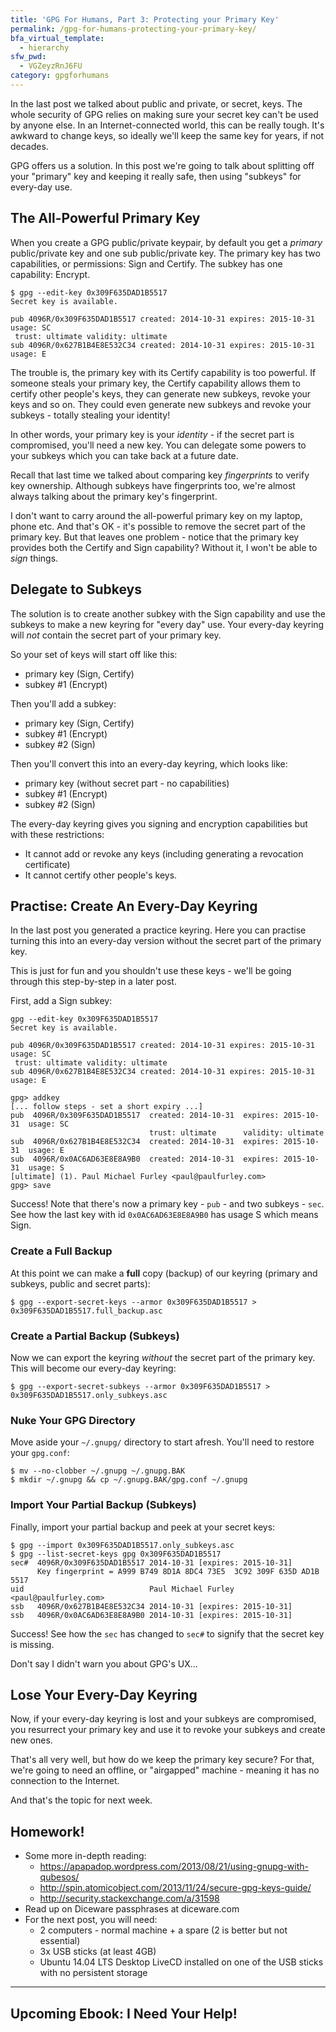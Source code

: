 ```yaml
---
title: 'GPG For Humans, Part 3: Protecting your Primary Key'
permalink: /gpg-for-humans-protecting-your-primary-key/
bfa_virtual_template:
  - hierarchy
sfw_pwd:
  - VGZeyzRnJ6FU
category: gpgforhumans
---
```

In the last post we talked about public and private, or secret, keys. The whole security of GPG relies on making sure your secret key can't be used by anyone else. In an Internet-connected world, this can be really tough. It's awkward to change keys, so ideally we'll keep the same key for years, if not decades.

GPG offers us a solution. In this post we're going to talk about splitting off your "primary" key and keeping it really safe, then using "subkeys" for every-day use.

## The All-Powerful Primary Key

When you create a GPG public/private keypair, by default you get a *primary* public/private key and one sub public/private key. The primary key has two capabilities, or permissions: Sign and Certify. The subkey has one capability: Encrypt.

    $ gpg --edit-key 0x309F635DAD1B5517
    Secret key is available.
    
    pub 4096R/0x309F635DAD1B5517 created: 2014-10-31 expires: 2015-10-31 usage: SC 
     trust: ultimate validity: ultimate
    sub 4096R/0x627B1B4E8E532C34 created: 2014-10-31 expires: 2015-10-31 usage: E


The trouble is, the primary key with its Certify capability is too powerful. If someone steals your primary key, the Certify capability allows them to certify other people's keys, they can generate new subkeys, revoke your keys and so on. They could even generate new subkeys and revoke your subkeys - totally stealing your identity!

In other words, your primary key is your *identity* - if the secret part is compromised, you'll need a new key. You can delegate some powers to your subkeys which you can take back at a future date.

Recall that last time we talked about comparing key *fingerprints* to verify key ownership. Although subkeys have fingerprints too, we're almost always talking about the primary key's fingerprint.

I don't want to carry around the all-powerful primary key on my laptop, phone etc. And that's OK - it's possible to remove the secret part of the primary key. But that leaves one problem - notice that the primary key provides both the Certify and Sign capability? Without it, I won't be able to *sign* things.

## Delegate to Subkeys

The solution is to create another subkey with the Sign capability and use the subkeys to make a new keyring for "every day" use. Your every-day keyring will *not* contain the secret part of your primary key.

So your set of keys will start off like this:

  * primary key (Sign, Certify)
  * subkey #1 (Encrypt)

Then you'll add a subkey:

  * primary key (Sign, Certify)
  * subkey #1 (Encrypt)
  * subkey #2 (Sign)

Then you'll convert this into an every-day keyring, which looks like:

  * primary key (without secret part - no capabilities)
  * subkey #1 (Encrypt)
  * subkey #2 (Sign)

The every-day keyring gives you signing and encryption capabilities but with these restrictions:

  * It cannot add or revoke any keys (including generating a revocation certificate)
  * It cannot certify other people's keys.

## Practise: Create An Every-Day Keyring

In the last post you generated a practice keyring. Here you can practise turning this into an every-day version without the secret part of the primary key.

This is just for fun and you shouldn't use these keys - we'll be going through this step-by-step in a later post.

First, add a Sign subkey:

    gpg --edit-key 0x309F635DAD1B5517
    Secret key is available.
    
    pub 4096R/0x309F635DAD1B5517 created: 2014-10-31 expires: 2015-10-31 usage: SC 
     trust: ultimate validity: ultimate
    sub 4096R/0x627B1B4E8E532C34 created: 2014-10-31 expires: 2015-10-31 usage: E
    
    gpg> addkey
    [... follow steps - set a short expiry ...]
    pub  4096R/0x309F635DAD1B5517  created: 2014-10-31  expires: 2015-10-31  usage: SC  
                                   trust: ultimate      validity: ultimate
    sub  4096R/0x627B1B4E8E532C34  created: 2014-10-31  expires: 2015-10-31  usage: E   
    sub  4096R/0x0AC6AD63E8E8A9B0  created: 2014-10-31  expires: 2015-10-31  usage: S   
    [ultimate] (1). Paul Michael Furley <paul@paulfurley.com>
    gpg> save


Success! Note that there's now a primary key - `pub` - and two subkeys - `sec`. See how the last key with id `0x0AC6AD63E8E8A9B0` has usage S which means Sign.

### Create a Full Backup

At this point we can make a **full** copy (backup) of our keyring (primary and subkeys, public and secret parts):

    $ gpg --export-secret-keys --armor 0x309F635DAD1B5517 > 0x309F635DAD1B5517.full_backup.asc


### Create a Partial Backup (Subkeys)

Now we can export the keyring *without* the secret part of the primary key. This will become our every-day keyring:

    $ gpg --export-secret-subkeys --armor 0x309F635DAD1B5517 > 0x309F635DAD1B5517.only_subkeys.asc


### Nuke Your GPG Directory

Move aside your `~/.gnupg/` directory to start afresh. You'll need to restore your `gpg.conf`:

    $ mv --no-clobber ~/.gnupg ~/.gnupg.BAK
    $ mkdir ~/.gnupg && cp ~/.gnupg.BAK/gpg.conf ~/.gnupg


### Import Your Partial Backup (Subkeys)

Finally, import your partial backup and peek at your secret keys:

    $ gpg --import 0x309F635DAD1B5517.only_subkeys.asc
    $ gpg --list-secret-keys gpg 0x309F635DAD1B5517
    sec#  4096R/0x309F635DAD1B5517 2014-10-31 [expires: 2015-10-31]
          Key fingerprint = A999 B749 8D1A 8DC4 73E5  3C92 309F 635D AD1B 5517
    uid                            Paul Michael Furley <paul@paulfurley.com>
    ssb   4096R/0x627B1B4E8E532C34 2014-10-31 [expires: 2015-10-31]
    ssb   4096R/0x0AC6AD63E8E8A9B0 2014-10-31 [expires: 2015-10-31]


Success! See how the `sec` has changed to `sec#` to signify that the secret key is missing.

Don't say I didn't warn you about GPG's UX...

## Lose Your Every-Day Keyring

Now, if your every-day keyring is lost and your subkeys are compromised, you resurrect your primary key and use it to revoke your subkeys and create new ones.

That's all very well, but how do we keep the primary key secure? For that, we're going to need an offline, or "airgapped" machine - meaning it has no connection to the Internet.

And that's the topic for next week.

## Homework!

  * Some more in-depth reading:
      * <https://apapadop.wordpress.com/2013/08/21/using-gnupg-with-qubesos/>
      * <http://spin.atomicobject.com/2013/11/24/secure-gpg-keys-guide/>
      * <http://security.stackexchange.com/a/31598>
  * Read up on Diceware passphrases at diceware.com
  * For the next post, you will need:
      * 2 computers - normal machine + a spare (2 is better but not essential)
      * 3x USB sticks (at least 4GB)
      * Ubuntu 14.04 LTS Desktop LiveCD installed on one of the USB sticks with no persistent storage

* * *

## Upcoming Ebook: I Need Your Help!

<div id="mc_embed_signup">
</div>